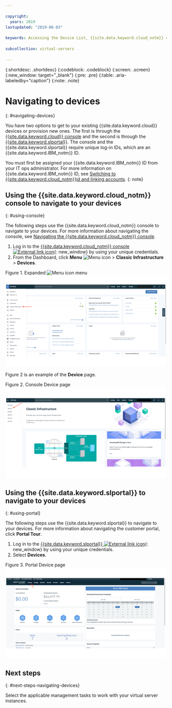 ```yaml
---

copyright:
  years: 2019
lastupdated: "2019-06-03"

keywords: Accessing the Device List, {{site.data.keyword.cloud_notm}} console, {{site.data.keyword.cloud_notm}} infrastructure customer portal

subcollection: virtual-servers

---
```


{:shortdesc: .shortdesc}
{:codeblock: .codeblock}
{:screen: .screen}
{:new_window: target="_blank"}
{:pre: .pre}
{:table: .aria-labeledby="caption"}
{:note: .note}

# Navigating to devices
{: #navigating-devices}

You have two options to get to your existing {{site.data.keyword.cloud}} devices or provision new ones. The first is through the [{{site.data.keyword.cloud}} console](#using-console) and the second is through the [{{site.data.keyword.slportal}}](#using-portal). The console and the {{site.data.keyword.slportal}} require unique log-in IDs, which are an {{site.data.keyword.IBM_notm}} ID.

You must first be assigned your {{site.data.keyword.IBM_notm}} ID from your IT ops administrator. For more information on {{site.data.keyword.IBM_notm}} ID, see [Switching to {{site.data.keyword.cloud_notm}}id and linking accounts](/docs/account?topic=account-unifyingaccounts#unifyingaccounts).
{: note}

## Using the {{site.data.keyword.cloud_notm}} console to navigate to your devices
{: #using-console}

The following steps use the {{site.data.keyword.cloud_notm}} console to navigate to your devices. For more information about navigating the console, see [Navigating the {{site.data.keyword.cloud_notm}} console](/docs/overview?topic=overview-ui#ui).

1. Log in to the [{{site.data.keyword.cloud_notm}} console ![External link icon](../../icons/launch-glyph.svg "External link icon")](https://cloud.ibm.com/){: new_window} by using your unique credentials.
2. From the Dashboard, click **Menu** ![Menu icon](../../icons/icon_hamburger.svg) > **Classic Infrastructure** > **Devices**.

Figure 1. Expanded ![Menu icon](../../icons/icon_hamburger.svg) menu
![Figure 1. Expanded ![Menu icon](../../icons/icon_hamburger.svg) menu](/images/expanded-hamburger-menu.png "Expanded ![Menu icon](../../icons/icon_hamburger.svg) menu")

Figure 2 is an example of the **Device** page.

Figure 2. Console Device page
![Figure 2. Console Device page](/images/device-list.png "Console Device page")

## Using the {{site.data.keyword.slportal}} to navigate to your devices
{: #using-portal}

The following steps use the {{site.data.keyword.slportal}} to navigate to your devices. For more information about navigating the customer portal, click **Portal Tour**.

1. Log in to the [{{site.data.keyword.slportal}} ![External link icon](../../icons/launch-glyph.svg "External link icon")](https://control.softlayer.com){: new_window} by using your unique credentials.
2. Select **Devices**.

Figure 3. Portal Device page
![Figure 3. Portal Device page](/images/portal_device_list.png "Portal Device page")

## Next steps
{: #next-steps-navigating-devices}

Select the applicable management tasks to work with your virtual server instances.
